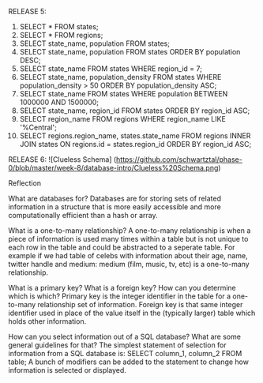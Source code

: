 RELEASE 5:

1. SELECT * FROM states;
2. SELECT * FROM regions;
3. SELECT state_name, population FROM states;
4. SELECT state_name, population FROM states ORDER BY population DESC;
5. SELECT state_name FROM states WHERE region_id = 7;
6. SELECT state_name, population_density FROM states WHERE population_density > 50 ORDER BY population_density ASC;
7. SELECT state_name FROM states WHERE population BETWEEN 1000000 AND 1500000;
8. SELECT state_name, region_id FROM states ORDER BY region_id ASC;
9. SELECT region_name FROM regions WHERE region_name LIKE '%Central';
10. SELECT regions.region_name, states.state_name FROM regions INNER JOIN states ON regions.id = states.region_id  ORDER BY region_id ASC;

RELEASE 6:
![Clueless Schema] (https://github.com/schwartztal/phase-0/blob/master/week-8/database-intro/Clueless%20Schema.png)

Reflection

What are databases for?
Databases are for storing sets of related information in a structure that is more easily accessible and more computationally efficient than a hash or array.

What is a one-to-many relationship?
A one-to-many relationship is when a piece of information is used many times within a table but is not unique to each row in the table and could be abstracted to a seperate table. For example if we had table of celebs with information about their age, name, twitter handle and medium: medium (film, music, tv, etc) is a one-to-many relationship.

What is a primary key? What is a foreign key? How can you determine which is which?
Primary key is the integer identifier in the table for a one-to-many relationship set of information. Foreign key is that same integer identifier used in place of the value itself in the (typically larger) table which holds other information.

How can you select information out of a SQL database? What are some general guidelines for that?
The simplest statement of selection for information from a SQL database is: SELECT column_1, column_2 FROM table; A bunch of modifiers can be added to the statement to change how information is selected or displayed.
